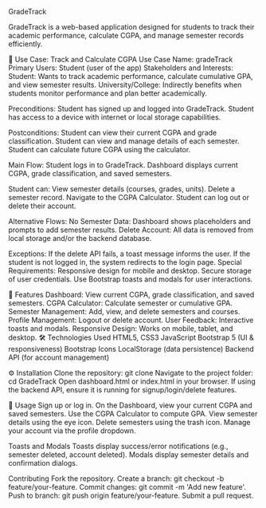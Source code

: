 GradeTrack

GradeTrack is a web-based application designed for students to track their academic performance, calculate CGPA, and manage semester records efficiently.

📖 Use Case: Track and Calculate CGPA
Use Case Name: gradeTrack
Primary Users: Student (user of the app)
Stakeholders and Interests:
Student: Wants to track academic performance, calculate cumulative GPA, and view semester results.
University/College: Indirectly benefits when students monitor performance and plan better academically.

Preconditions:
Student has signed up and logged into GradeTrack.
Student has access to a device with internet or local storage capabilities.

Postconditions:
Student can view their current CGPA and grade classification.
Student can view and manage details of each semester.
Student can calculate future CGPA using the calculator.

Main Flow:
Student logs in to GradeTrack.
Dashboard displays current CGPA, grade classification, and saved semesters.

Student can:
View semester details (courses, grades, units).
Delete a semester record.
Navigate to the CGPA Calculator.
Student can log out or delete their account.

Alternative Flows:
No Semester Data: Dashboard shows placeholders and prompts to add semester results.
Delete Account: All data is removed from local storage and/or the backend database.

Exceptions:
If the delete API fails, a toast message informs the user.
If the student is not logged in, the system redirects to the login page.
Special Requirements:
Responsive design for mobile and desktop.
Secure storage of user credentials.
Use Bootstrap toasts and modals for user interactions.

🚀 Features
Dashboard: View current CGPA, grade classification, and saved semesters.
CGPA Calculator: Calculate semester or cumulative GPA.
Semester Management: Add, view, and delete semesters and courses.
Profile Management: Logout or delete account.
User Feedback: Interactive toasts and modals.
Responsive Design: Works on mobile, tablet, and desktop.
🛠 Technologies Used
HTML5, CSS3
JavaScript 
Bootstrap 5 (UI & responsiveness)
Bootstrap Icons
LocalStorage (data persistence)
Backend API (for account management)

⚙️ Installation
Clone the repository:
git clone 
Navigate to the project folder:
cd GradeTrack
Open dashboard.html or index.html in your browser.
If using the backend API, ensure it is running for signup/login/delete features.

📌 Usage
Sign up or log in.
On the Dashboard, view your current CGPA and saved semesters.
Use the CGPA Calculator to compute GPA.
View semester details using the eye icon.
Delete semesters using the trash icon.
Manage your account via the profile dropdown.

Toasts and Modals
Toasts display success/error notifications (e.g., semester deleted, account deleted).
Modals display semester details and confirmation dialogs.

Contributing
Fork the repository.
Create a branch: git checkout -b feature/your-feature.
Commit changes: git commit -m 'Add new feature'.
Push to branch: git push origin feature/your-feature.
Submit a pull request.
